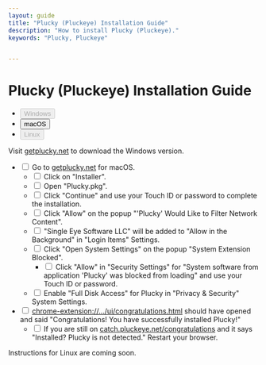 ```yaml
---
layout: guide
title: "Plucky (Pluckeye) Installation Guide"
description: "How to install Plucky (Pluckeye)."
keywords: "Plucky, Pluckeye"


---
```

  <div class="container">

<h1 class="text-center">Plucky (Pluckeye) Installation Guide</h1>

<ul class="nav nav-tabs" id="myTab" role="tablist">
  <li class="nav-item" role="presentation">
    <button class="nav-link" id="Windows-tab" data-bs-toggle="tab" data-bs-target="#Windows-tab-pane" type="button" role="tab" aria-controls="Windows-tab-pane" aria-selected="true" disabled>Windows</button>
  </li>
  <li class="nav-item" role="presentation">
    <button class="nav-link active" id="macOS-tab" data-bs-toggle="tab" data-bs-target="#macOS-tab-pane" type="button" role="tab" aria-controls="macOS-tab-pane" aria-selected="false">macOS</button>
  </li>
  <li class="nav-item" role="presentation">
    <button class="nav-link" id="Linux-tab" data-bs-toggle="tab" data-bs-target="#Linux-tab-pane" type="button" role="tab" aria-controls="Linux-tab-pane" aria-selected="false" disabled>Linux</button>
  </li>
</ul>

<div class="tab-content" id="myTabContent">
  <div class="tab-pane fade" id="Windows-tab-pane" role="tabpanel" aria-labelledby="Windows-tab" tabindex="0">
    <p>Visit <a href="https://getplucky.net/?os=windows" target="_blank">getplucky.net</a> to download the Windows version.</p>
  </div>

  <div class="tab-pane fade show active" id="macOS-tab-pane" role="tabpanel" aria-labelledby="macOS-tab" tabindex="0">
    <ul class="list-unstyled">
      <li><input class="form-check-input" type="checkbox" value="" id="flexCheckDefault"> Go to <a href="https://getplucky.net/?os=macosx" target="_blank">getplucky.net</a> for macOS.
        <ul>
          <li><input class="form-check-input" type="checkbox" value="" id="flexCheckDefault"> Click on "Installer".</li>
          <li><input class="form-check-input" type="checkbox" value="" id="flexCheckDefault"> Open "Plucky.pkg".</li>
          <li><input class="form-check-input" type="checkbox" value="" id="flexCheckDefault"> Click "Continue" and use your Touch ID or password to complete the installation.</li>
          <li><input class="form-check-input" type="checkbox" value="" id="flexCheckDefault"> Click "Allow" on the popup "'Plucky' Would Like to Filter Network Content".</li>
          <li><input class="form-check-input" type="checkbox" value="" id="flexCheckDefault"> "Single Eye Software LLC" will be added to "Allow in the Background" in "Login Items" Settings.</li>
          <li><input class="form-check-input" type="checkbox" value="" id="flexCheckDefault"> Click "Open System Settings" on the popup "System Extension Blocked".
            <ul>
              <li><input class="form-check-input" type="checkbox" value="" id="flexCheckDefault"> Click "Allow" in "Security Settings" for "System software from application 'Plucky' was blocked from loading" and use your Touch ID or password.</li>
            </ul>
          </li>
          <li><input class="form-check-input" type="checkbox" value="" id="flexCheckDefault"> Enable "Full Disk Access" for Plucky in "Privacy & Security" System Settings.</li>
        </ul>
      </li>
      <li><input class="form-check-input" type="checkbox" value="" id="flexCheckDefault"> <a href="chrome-extension://oicejjalnbhehlnedhhjlhbabhddhidc/ui/congratulations.html" target="_blank">chrome-extension://.../ui/congratulations.html</a> should have opened and said "Congratulations! You have successfully installed Plucky!"
        <ul>
          <li><input class="form-check-input" type="checkbox" value="" id="flexCheckDefault"> If you are still on <a href="https://catch.pluckeye.net/congratulations" target="_blank">catch.pluckeye.net/congratulations</a> and it says "Installed? Plucky is not detected." Restart your browser.</li>
        </ul>
      </li>
    </ul>
  </div>

  <div class="tab-pane fade" id="Linux-tab-pane" role="tabpanel" aria-labelledby="Linux-tab" tabindex="0">
    <!-- Linux instructions would go here -->
    <p>Instructions for Linux are coming soon.</p>
  </div>
</div>
</div>